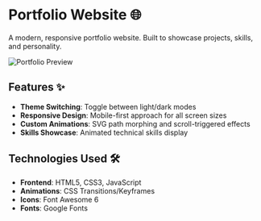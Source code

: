 # Portfolio Website 🌐

A modern, responsive portfolio website. Built to showcase projects, skills, and personality.

![Portfolio Preview](./assets/Website_Preview.jpg)

## Features ✨

- **Theme Switching**: Toggle between light/dark modes
- **Responsive Design**: Mobile-first approach for all screen sizes
- **Custom Animations**: SVG path morphing and scroll-triggered effects
- **Skills Showcase**: Animated technical skills display

## Technologies Used 🛠️

- **Frontend**: HTML5, CSS3, JavaScript
- **Animations**: CSS Transitions/Keyframes
- **Icons**: Font Awesome 6
- **Fonts**: Google Fonts 
